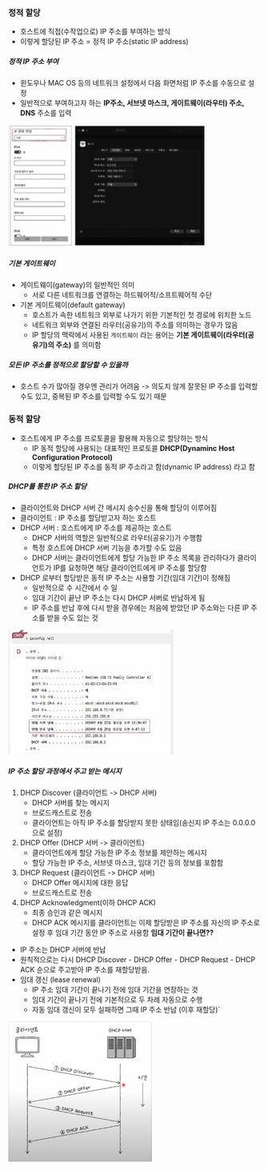 ### 정적 할당
- 호스트에 직접(수작업으로) IP 주소를 부여하는 방식
- 이렇게 할당된 IP 주소 = 정적 IP 주소(static IP address)

##### 정적 IP 주소 부여
- 윈도우나 MAC OS 등의 네트워크 설정에서 다음 화면처럼 IP 주소를 수동으로 설정
- 일반적으로 부여하고자 하는 **IP주소, 서브넷 마스크, 게이트웨이(라우터) 주소, DNS** 주소를 입력

![](../../README_resources/Pasted%20image%2020251006191833.png)

##### 기본 게이트웨이
- 게이트웨이(gateway)의 일반적인 의미
	- 서로 다른 네트워크를 연결하는 하드웨어적/소프트웨어적 수단
- 기본 게이트웨이(default gateway)
	- 호스트가 속한 네트워크 외부로 나가기 위한 기본적인 첫 경로에 위치한 노드
	- 네트워크 외부와 연결된 라우터(공유기)의 주소를 의미하는 경우가 많음
	- IP 할당의 맥락에서 사용된 `게이트웨이` 라는 용어는 **기본 게이트웨이(라우터(공유기)의 주소)** 를 의미함

##### 모든 IP 주소를 정적으로 할당할 수 있을까
- 호스트 수가 많아질 경우엔 관리가 어려움
	-> 의도치 않게 잘못된 IP 주소를 입력할 수도 있고, 중복된 IP 주소를 입력할 수도 있기 때문

### 동적 할당
- 호스트에게 IP 주소를 프로토콜을 활용해 자동으로 할당하는 방식
	- IP 동적 할당에 사용되는 대표적인 프로토콜 **DHCP(Dynaminc Host Configuration Protocol)**
	-  이렇게 할당된 IP 주소를 동적 IP 주소라고 함(dynamic IP address) 라고 함

##### DHCP를 통한 IP 주소 할당
- 클라이언트와 DHCP 서버 간 메시지 송수신을 통해 할당이 이루어짐
- 클라이언트 : IP 주소를 할당받고자 하는 호스트
- DHCP 서버 : 호스트에게 IP 주소를 제공하는 호스트
	- DHCP 서버의 역할은 일반적으로 라우터(공유기)가 수행함
	- 특정 호스트에 DHCP 서버 기능을 추가할 수도 있음
	- DHCP 서버는 클라이언트에게 할당 가능한 IP 주소 목록을 관리하다가 클라이언트가 IP를 요청하면 해당 클라이언트에게 IP 주소를 할당함
- DHCP 로부터 할당받은 동적 IP 주소는 사용할 기간(임대 기간)이 정해짐
	- 일반적으로 수 시간에서 수 일
	- 임대 기간이 끝난 IP 주소는 다시 DHCP 서버로 반납하게 됨
	- IP 주소를 반납 후에 다시 받을 경우에는 처음에 받았던 IP 주소와는 다른 IP 주소를 받을 수도 있는 것

![](../../README_resources/Pasted%20image%2020251006193436.png)

##### IP 주소 할당 과정에서 주고 받는 메시지
1. DHCP Discover (클라이언트 -> DHCP 서버)
	- DHCP 서버를 찾는 메시지
	- 브로드캐스트로 전송
	- 클라이언트는 아직 IP 주소를 할당받지 못한 상태임(송신지 IP 주소는 0.0.0.0으로 설정)
2. DHCP Offer (DHCP 서버 -> 클라이언트)
	- 클라이언트에게 할당 가능한 IP 주소 정보를 제안하는 메시지
	- 할당 가능한 IP 주소, 서브넷 마스크, 임대 기간 등의 정보를 포함함
3. DHCP Request (클라이언트 -> DHCP 서버)
	- DHCP Offer 메시지에 대한 응답
	- 브로드캐스트로 전송
4. DHCP Acknowledgment(이하 DHCP ACK)
	- 최종 승인과 같은 메시지
	- DHCP ACK 메시지를 클라이언트는 이제 할당받은 IP 주소를 자신의 IP 주소로 설정 후 임대 기간 동안 IP 주소로 사용함
**임대 기간이 끝나면??**
- IP 주소는 DHCP 서버에 반납
- 원칙적으로는 다시 DHCP Discover - DHCP Offer - DHCP Request - DHCP ACK 순으로 주고받아 IP 주소를 재할당받음.
- 임대 갱신 (lease renewal)
	- IP 주소 임대 기간이 끝나기 전에 임대 기간을 연장하는 것
	- 임대 기간이 끝나기 전에 기본적으로 두 차례 자동으로 수행
	- 자동 임대 갱신이 모두 실패하면 그때 IP 주소 반납 (이후 재할당)`

![](../../README_resources/Pasted%20image%2020251006193707.png)

